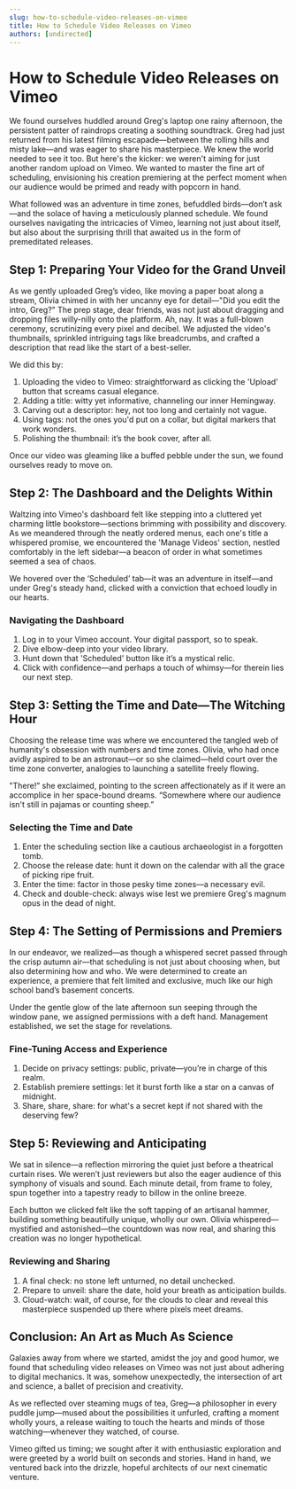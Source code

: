 ```yaml
---
slug: how-to-schedule-video-releases-on-vimeo
title: How to Schedule Video Releases on Vimeo
authors: [undirected]
---
```



# How to Schedule Video Releases on Vimeo

We found ourselves huddled around Greg's laptop one rainy afternoon, the persistent patter of raindrops creating a soothing soundtrack. Greg had just returned from his latest filming escapade—between the rolling hills and misty lake—and was eager to share his masterpiece. We knew the world needed to see it too. But here's the kicker: we weren't aiming for just another random upload on Vimeo. We wanted to master the fine art of scheduling, envisioning his creation premiering at the perfect moment when our audience would be primed and ready with popcorn in hand.

What followed was an adventure in time zones, befuddled birds—don’t ask—and the solace of having a meticulously planned schedule. We found ourselves navigating the intricacies of Vimeo, learning not just about itself, but also about the surprising thrill that awaited us in the form of premeditated releases.

## Step 1: Preparing Your Video for the Grand Unveil

As we gently uploaded Greg’s video, like moving a paper boat along a stream, Olivia chimed in with her uncanny eye for detail—"Did you edit the intro, Greg?" The prep stage, dear friends, was not just about dragging and dropping files willy-nilly onto the platform. Ah, nay. It was a full-blown ceremony, scrutinizing every pixel and decibel. We adjusted the video's thumbnails, sprinkled intriguing tags like breadcrumbs, and crafted a description that read like the start of a best-seller.

We did this by:
1. Uploading the video to Vimeo: straightforward as clicking the 'Upload' button that screams casual elegance.
2. Adding a title: witty yet informative, channeling our inner Hemingway.
3. Carving out a descriptor: hey, not too long and certainly not vague.
4. Using tags: not the ones you'd put on a collar, but digital markers that work wonders.
5. Polishing the thumbnail: it’s the book cover, after all.

Once our video was gleaming like a buffed pebble under the sun, we found ourselves ready to move on.

## Step 2: The Dashboard and the Delights Within

Waltzing into Vimeo's dashboard felt like stepping into a cluttered yet charming little bookstore—sections brimming with possibility and discovery. As we meandered through the neatly ordered menus, each one's title a whispered promise, we encountered the 'Manage Videos' section, nestled comfortably in the left sidebar—a beacon of order in what sometimes seemed a sea of chaos.

We hovered over the ‘Scheduled’ tab—it was an adventure in itself—and under Greg's steady hand, clicked with a conviction that echoed loudly in our hearts.

### Navigating the Dashboard

1. Log in to your Vimeo account. Your digital passport, so to speak.
2. Dive elbow-deep into your video library.
3. Hunt down that 'Scheduled' button like it’s a mystical relic.
4. Click with confidence—and perhaps a touch of whimsy—for therein lies our next step.

## Step 3: Setting the Time and Date—The Witching Hour

Choosing the release time was where we encountered the tangled web of humanity's obsession with numbers and time zones. Olivia, who had once avidly aspired to be an astronaut—or so she claimed—held court over the time zone converter, analogies to launching a satellite freely flowing.

"There!” she exclaimed, pointing to the screen affectionately as if it were an accomplice in her space-bound dreams. “Somewhere where our audience isn't still in pajamas or counting sheep.”

### Selecting the Time and Date

1. Enter the scheduling section like a cautious archaeologist in a forgotten tomb.
2. Choose the release date: hunt it down on the calendar with all the grace of picking ripe fruit.
3. Enter the time: factor in those pesky time zones—a necessary evil.
4. Check and double-check: always wise lest we premiere Greg's magnum opus in the dead of night.

## Step 4: The Setting of Permissions and Premiers

In our endeavor, we realized—as though a whispered secret passed through the crisp autumn air—that scheduling is not just about choosing when, but also determining how and who. We were determined to create an experience, a premiere that felt limited and exclusive, much like our high school band’s basement concerts.

Under the gentle glow of the late afternoon sun seeping through the window pane, we assigned permissions with a deft hand. Management established, we set the stage for revelations.

### Fine-Tuning Access and Experience

1. Decide on privacy settings: public, private—you’re in charge of this realm.
2. Establish premiere settings: let it burst forth like a star on a canvas of midnight.
3. Share, share, share: for what's a secret kept if not shared with the deserving few?

## Step 5: Reviewing and Anticipating

We sat in silence—a reflection mirroring the quiet just before a theatrical curtain rises. We weren’t just reviewers but also the eager audience of this symphony of visuals and sound. Each minute detail, from frame to foley, spun together into a tapestry ready to billow in the online breeze.

Each button we clicked felt like the soft tapping of an artisanal hammer, building something beautifully unique, wholly our own. Olivia whispered—mystified and astonished—the countdown was now real, and sharing this creation was no longer hypothetical.

### Reviewing and Sharing

1. A final check: no stone left unturned, no detail unchecked.
2. Prepare to unveil: share the date, hold your breath as anticipation builds.
3. Cloud-watch: wait, of course, for the clouds to clear and reveal this masterpiece suspended up there where pixels meet dreams.

## Conclusion: An Art as Much As Science

Galaxies away from where we started, amidst the joy and good humor, we found that scheduling video releases on Vimeo was not just about adhering to digital mechanics. It was, somehow unexpectedly, the intersection of art and science, a ballet of precision and creativity.

As we reflected over steaming mugs of tea, Greg—a philosopher in every puddle jump—mused about the possibilities it unfurled, crafting a moment wholly yours, a release waiting to touch the hearts and minds of those watching—whenever they watched, of course.

Vimeo gifted us timing; we sought after it with enthusiastic exploration and were greeted by a world built on seconds and stories. Hand in hand, we ventured back into the drizzle, hopeful architects of our next cinematic venture.
```
